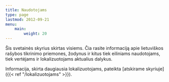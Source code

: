 ```yaml
---
title: Naudotojams
type: page
lastmod: 2012-09-21
menu:
    main:
        weight: 20
---
```


Šis svetainės skyrius skirtas visiems. Čia rasite informaciją apie lietuviškos rašybos tikrinimo priemones, žodynus ir
kitus tiek eiliniams naudotojams, tiek vertėjams ir lokalizuotojams aktualius dalykus.

Informacija, skirta daugiausia lokalizuotojams,
pateikta [atskirame skyriuje]({{< ref "/lokalizuotojams" >}}).
